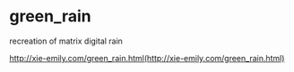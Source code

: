 # green_rain
recreation of matrix digital rain

http://xie-emily.com/green_rain.html(http://xie-emily.com/green_rain.html)